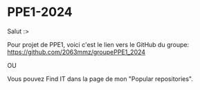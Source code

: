 # PPE1-2024
Salut :>

Pour projet de PPE1, voici c'est le lien vers le GitHub du groupe: https://github.com/2063mmz/groupePPE1_2024

OU

Vous pouvez Find IT dans la page de mon "Popular repositories".

